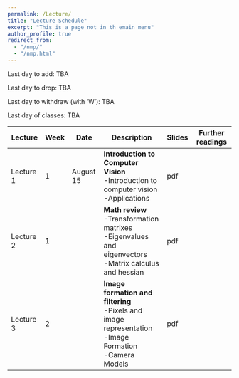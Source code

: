 ```yaml
---
permalink: /Lecture/
title: "Lecture Schedule"
excerpt: "This is a page not in th emain menu"
author_profile: true
redirect_from: 
  - "/nmp/"
  - "/nmp.html"
---
```


Last day to add:  TBA

Last day to drop:  TBA

Last day to withdraw (with ‘W’): TBA

Last day of classes: TBA

| Lecture      |  Week | Date        |            Description                                       |  Slides            |  Further readings  |
| --------     | ------|------------ | ------------------------------------------------------------ |--------------------|--------------------|
| Lecture 1    |   1   |August 15    | **Introduction to  Computer Vision** <br>-Introduction to computer vision<br>-Applications|   pdf  |        |
| Lecture 2    |   1   |             | **Math review** <br>-Transformation matrixes<br>-Eigenvalues and eigenvectors<br>-Matrix calculus and hessian |  pdf  |        |
| Lecture 3    |   2   |             | **Image formation and filtering** <br>-Pixels and image representation<br>-Image Formation<br>-Camera Models |  pdf |        |
